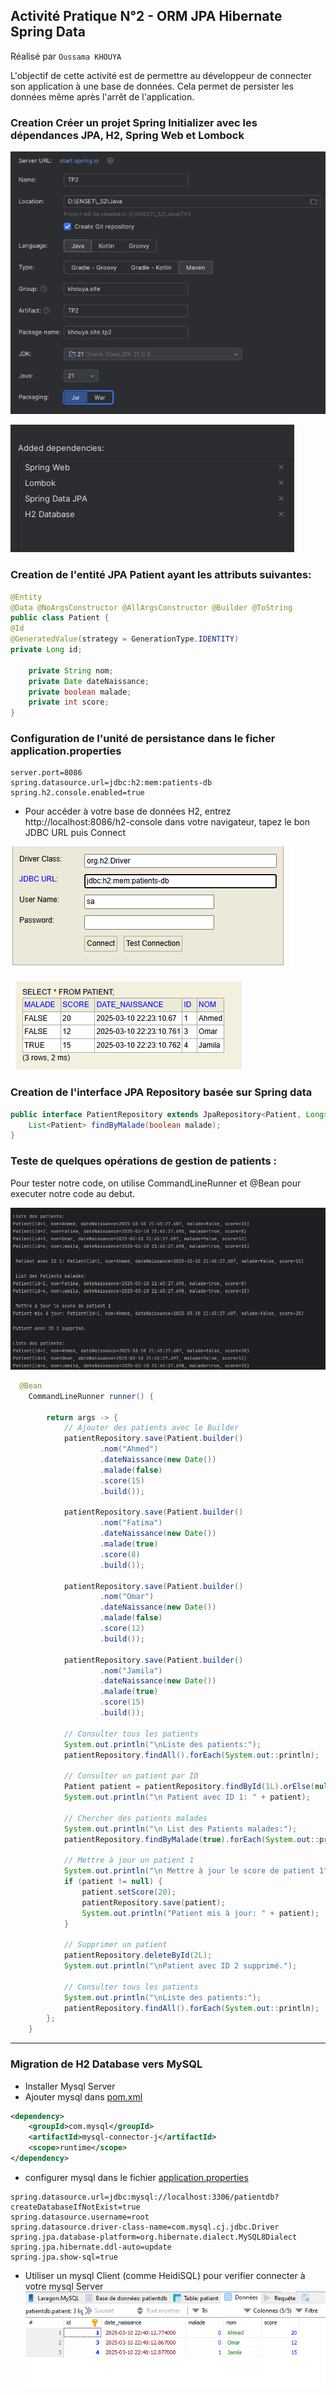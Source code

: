 ## Activité Pratique N°2 - ORM JPA Hibernate Spring Data
Réalisé par ``Oussama KHOUYA``

L'objectif de cette activité est de permettre au développeur de connecter son application à une base de données. Cela permet de persister les données même après l'arrêt de l'application.

### Creation Créer un projet Spring Initializer avec les dépendances JPA, H2, Spring Web et Lombock
![img_1.png](imgs/img_1.png)

![img.png](imgs/img.png)
### Creation de l'entité JPA Patient ayant les attributs suivantes:
```java
@Entity
@Data @NoArgsConstructor @AllArgsConstructor @Builder @ToString
public class Patient {
@Id
@GeneratedValue(strategy = GenerationType.IDENTITY)
private Long id;

    private String nom;
    private Date dateNaissance;
    private boolean malade;
    private int score;
}
```
### Configuration de l'unité de persistance dans le ficher application.properties
```properties
server.port=8086
spring.datasource.url=jdbc:h2:mem:patients-db
spring.h2.console.enabled=true
```
- Pour accéder à votre base de données H2, entrez http://localhost:8086/h2-console dans votre navigateur, tapez le bon JDBC URL puis Connect

![img_4.png](imgs/img_4.png)

![img_3.png](imgs/img_3.png)
### Creation de l'interface JPA Repository basée sur Spring data
```java
public interface PatientRepository extends JpaRepository<Patient, Long> {
    List<Patient> findByMalade(boolean malade);
}
```

### Teste de quelques opérations de gestion de patients :
Pour tester notre code, on utilise CommandLineRunner et @Bean pour executer notre code au debut.
 
![img_2.png](imgs/img_2.png)

```java
  @Bean
    CommandLineRunner runner() {

        return args -> {
            // Ajouter des patients avec le Builder
            patientRepository.save(Patient.builder()
                    .nom("Ahmed")
                    .dateNaissance(new Date())
                    .malade(false)
                    .score(15)
                    .build());

            patientRepository.save(Patient.builder()
                    .nom("Fatima")
                    .dateNaissance(new Date())
                    .malade(true)
                    .score(8)
                    .build());

            patientRepository.save(Patient.builder()
                    .nom("Omar")
                    .dateNaissance(new Date())
                    .malade(false)
                    .score(12)
                    .build());

            patientRepository.save(Patient.builder()
                    .nom("Jamila")
                    .dateNaissance(new Date())
                    .malade(true)
                    .score(15)
                    .build());

            // Consulter tous les patients
            System.out.println("\nListe des patients:");
            patientRepository.findAll().forEach(System.out::println);

            // Consulter un patient par ID
            Patient patient = patientRepository.findById(1L).orElse(null);
            System.out.println("\n Patient avec ID 1: " + patient);

            // Chercher des patients malades
            System.out.println("\n List des Patients malades:");
            patientRepository.findByMalade(true).forEach(System.out::println);

            // Mettre à jour un patient 1
            System.out.println("\n Mettre à jour le score de patient 1");
            if (patient != null) {
                patient.setScore(20);
                patientRepository.save(patient);
                System.out.println("Patient mis à jour: " + patient);
            }

            // Supprimer un patient
            patientRepository.deleteById(2L);
            System.out.println("\nPatient avec ID 2 supprimé.");

            // Consulter tous les patients
            System.out.println("\nListe des patients:");
            patientRepository.findAll().forEach(System.out::println);
        };
    }
```
---
### Migration de H2 Database vers MySQL
- Installer Mysql Server
- Ajouter mysql dans [pom.xml](pom.xml)
```xml
<dependency>
    <groupId>com.mysql</groupId>
    <artifactId>mysql-connector-j</artifactId>
    <scope>runtime</scope>
</dependency>
```
- configurer mysql dans le fichier [application.properties](src/main/resources/application.properties)
```properties
spring.datasource.url=jdbc:mysql://localhost:3306/patientdb?createDatabaseIfNotExist=true
spring.datasource.username=root
spring.datasource.driver-class-name=com.mysql.cj.jdbc.Driver
spring.jpa.database-platform=org.hibernate.dialect.MySQL8Dialect
spring.jpa.hibernate.ddl-auto=update
spring.jpa.show-sql=true

```
- Utiliser un mysql Client (comme HeidiSQL) pour verifier connecter à votre mysql Server 
![img_5.png](imgs/img_5.png)